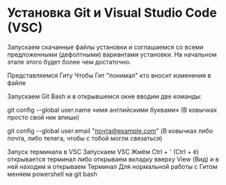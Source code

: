 # Установка Git и Visual Studio Code (VSC)
Запускаем скачанные файлы установки и соглашаемся со всеми предложенными (дефолтными) вариантами установки. На начальном этапе этого будет более чем достаточно.

Представляемся Гиту
Чтобы Гит "понимал" кто вносит изменения в файле

Запускаем Git Bash и в открывшемся окне вводим две команды:

git config --global user.name «имя английскими буквами»
(В ковычках просто свой ник впиши)

git config --global user.email "почта@example.com" (В ковычках либо почта, либо телега, чтобы с тобой могли связаться)

Запуск терминала в VSC
Запускаем VSC Жмём Ctrl + ' (Ctrl + ё) открывается терминал либо открываем вкладку вверху View (Вид) и в ней находим и открываем Терминал Для нормальной работы с Гитом меняем powershell на git bash